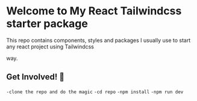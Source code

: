 # Welcome to My React Tailwindcss starter package

This repo contains components, styles and packages I usually use to start any react project using Tailwindcss 

way.


## Get Involved! 🤝

``-clone the repo and do the magic``
``-cd repo`` 
``-npm install``
``-npm run dev``
